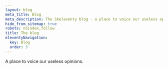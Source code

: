 ```yaml
---
layout: blog
meta_title: Blog
meta_description: The Skeleventy blog - a place to voice our useless opinions.
hide_from_sitemap: true
robots: noindex,follow
title: The blog
eleventyNavigation:
  key: Blog
  order: 3
---
```


A place to voice our useless opinions.
